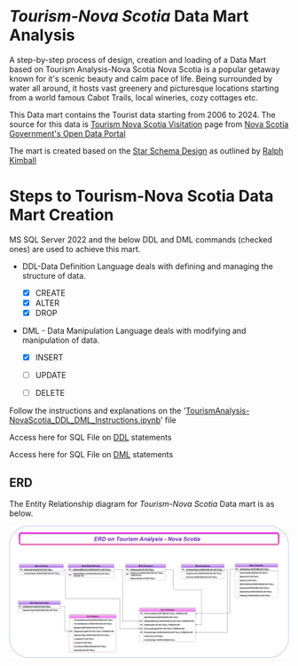 #  *Tourism-Nova Scotia* Data Mart Analysis
A step-by-step process of design, creation and loading of a Data Mart based on Tourism Analysis-Nova Scotia
Nova Scotia is a popular getaway known for it's scenic beauty and calm pace of life. Being surrounded by water all around, it hosts vast greenery and picturesque locations starting from a world famous Cabot Trails, local wineries, cozy cottages etc.


This Data mart contains the Tourist data starting from 2006 to 2024. The source for this data is [Tourism Nova Scotia Visitation](https://data.novascotia.ca/Business-and-Industry/Tourism-Nova-Scotia-Visitation/n783-4gmh/data_preview) page from [Nova Scotia Government's Open Data Portal](https://data.novascotia.ca/)


The mart is created based on the [Star Schema Design](https://www.kimballgroup.com/data-warehouse-business-intelligence-resources/kimball-techniques/dimensional-modeling-techniques/star-schema-olap-cube/) as outlined by [Ralph Kimball](https://www.kimballgroup.com/data-warehouse-business-intelligence-resources/kimball-techniques/dimensional-modeling-techniques/)


# **Steps to Tourism-Nova Scotia Data Mart Creation**
MS SQL Server 2022 and the below DDL and DML commands (checked ones) are used to achieve this mart.
- DDL-Data Definition Language deals with defining and managing the structure of data.

    - [x] CREATE
    - [x] ALTER
    - [x] DROP

- DML - Data Manipulation Language deals with modifying and manipulation of data.

    - [x] INSERT
    - [ ] UPDATE
    - [ ] DELETE


Follow the instructions and explanations on the '[TourismAnalysis-NovaScotia_DDL_DML_Instructions.ipynb](./TourismAnalysis-NovaScotia_DDL_DML_Instructions.ipynb)' file


Access here for SQL File on [DDL](./DataFolder/Final_DDL_TourismNS.sql) statements


Access here for SQL File on [DML](./DataFolder/Final_DML_TourismNS.sql) statements


## ERD
The Entity Relationship diagram for *Tourism-Nova Scotia* Data mart is as below.

![ERD](./DataFolder/Tourism_NovaScotia.png)


